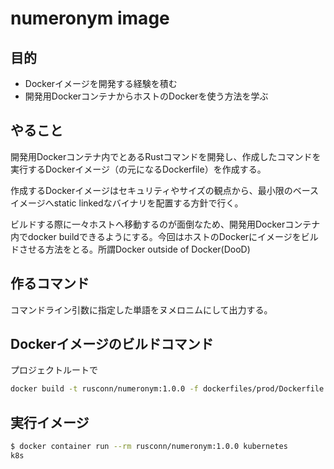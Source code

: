 # numeronym image

## 目的

- Dockerイメージを開発する経験を積む
- 開発用DockerコンテナからホストのDockerを使う方法を学ぶ

## やること

開発用Dockerコンテナ内でとあるRustコマンドを開発し、作成したコマンドを実行するDockerイメージ（の元になるDockerfile）を作成する。

作成するDockerイメージはセキュリティやサイズの観点から、最小限のベースイメージへstatic linkedなバイナリを配置する方針で行く。

ビルドする際に一々ホストへ移動するのが面倒なため、開発用Dockerコンテナ内でdocker buildできるようにする。今回はホストのDockerにイメージをビルドさせる方法をとる。所謂Docker outside of Docker(DooD)

## 作るコマンド

コマンドライン引数に指定した単語をヌメロニムにして出力する。

## Dockerイメージのビルドコマンド

プロジェクトルートで

```sh
docker build -t rusconn/numeronym:1.0.0 -f dockerfiles/prod/Dockerfile .
```

## 実行イメージ

```sh
$ docker container run --rm rusconn/numeronym:1.0.0 kubernetes
k8s
```
